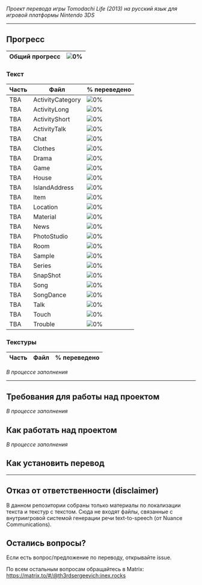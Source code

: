 *Проект перевода игры Tomodachi Life (2013) на русский язык для игровой платформы Nintendo 3DS*
***
## Прогресс
| Общий прогресс | ![0%](https://progress-bar.dev/0/?width=200) |
| --- | --- |
### Текст
| Часть | Файл | % переведено |
| --- | --- | --- |
TBA | ActivityCategory | ![0%](https://progress-bar.dev/0/?width=200) |
TBA | ActivityLong | ![0%](https://progress-bar.dev/0/?width=200) |
TBA | ActivityShort | ![0%](https://progress-bar.dev/0/?width=200) |
TBA | ActivityTalk | ![0%](https://progress-bar.dev/0/?width=200) |
TBA | Chat | ![0%](https://progress-bar.dev/0/?width=200) |
TBA | Clothes | ![0%](https://progress-bar.dev/0/?width=200) |
TBA | Drama | ![0%](https://progress-bar.dev/0/?width=200) |
TBA | Game | ![0%](https://progress-bar.dev/0/?width=200) |
TBA | House | ![0%](https://progress-bar.dev/0/?width=200) |
TBA | IslandAddress | ![0%](https://progress-bar.dev/0/?width=200) |
TBA | Item | ![0%](https://progress-bar.dev/0/?width=200) |
TBA | Location | ![0%](https://progress-bar.dev/0/?width=200) |
TBA | Material | ![0%](https://progress-bar.dev/0/?width=200) |
TBA | News | ![0%](https://progress-bar.dev/0/?width=200) |
TBA | PhotoStudio | ![0%](https://progress-bar.dev/0/?width=200) |
TBA | Room | ![0%](https://progress-bar.dev/0/?width=200) |
TBA | Sample | ![0%](https://progress-bar.dev/0/?width=200) |
TBA | Series | ![0%](https://progress-bar.dev/0/?width=200) |
TBA | SnapShot | ![0%](https://progress-bar.dev/0/?width=200) |
TBA | Song | ![0%](https://progress-bar.dev/0/?width=200) |
TBA | SongDance | ![0%](https://progress-bar.dev/0/?width=200) |
TBA | Talk | ![0%](https://progress-bar.dev/0/?width=200) |
TBA | Touch | ![0%](https://progress-bar.dev/0/?width=200) |
TBA | Trouble | ![0%](https://progress-bar.dev/0/?width=200) |
### Текстуры
| Часть | Файл | % переведено |
| --- | --- | --- |
*В процессе заполнения*
***
## Требования для работы над проектом
*В процессе заполнения*
## Как работать над проектом
*В процессе заполнения*
## Как установить перевод
***
## Отказ от ответственности (disclaimer)
В данном репозитории собраны только материалы по локализации текста и текстур с текстом. Сюда не входят файлы, связанные с внутриигровой системой генерации речи text-to-speech (от Nuance Communications).
## Остались вопросы?
Если есть вопрос/предложение по переводу, открывайте issue.

По всем остальным вопросам обращайтесь в Matrix: https://matrix.to/#/@th3rdsergeevich:inex.rocks
